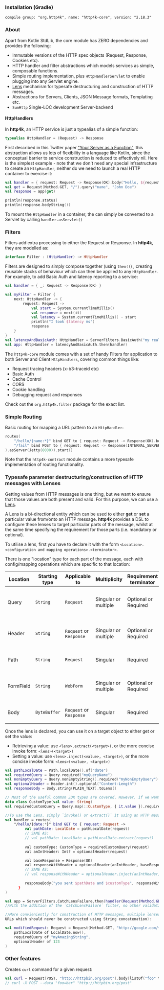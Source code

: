 ### Installation (Gradle)
```compile group: "org.http4k", name: "http4k-core", version: "2.18.3"```

### About
Apart from Kotlin StdLib, the core module has ZERO dependencies and provides the following:

- Immutable versions of the HTTP spec objects (Request, Response, Cookies etc).
- HTTP handler and filter abstractions which models services as simple, composable functions.
- Simple routing implementation, plus `HttpHandlerServlet` to enable plugging into any Servlet engine. 
- [Lens](https://www21.in.tum.de/teaching/fp/SS15/papers/17.pdf) mechanism for typesafe destructuring and construction of HTTP messages.
- Abstractions for Servers, Clients, JSON Message formats, Templating etc.
- `SunHttp` Single-LOC development Server-backend

#### HttpHandlers 
In **http4k**, an HTTP service is just a typealias of a simple function:
```kotlin
typealias HttpHandler = (Request) -> Response
```

First described in this Twitter paper ["Your Server as a Function"](https://monkey.org/~marius/funsrv.pdf), this abstraction allows us lots of 
flexibility in a language like Kotlin, since the conceptual barrier to service construction is reduced to effectively nil. Here is the simplest example - note that we don't need any special infrastructure to create an `HttpHandler`, neither do we 
need to launch a real HTTP container to exercise it:
```kotlin
val handler = { request: Request -> Response(OK).body("Hello, ${request.query("name")}!") }
val get = Request(Method.GET, "/").query("name", "John Doe")
val response = app(get)

println(response.status)
println(response.bodyString())
```

To mount the `HttpHandler` in a container, the can simply be converted to a Servlet by calling ```handler.asServlet()```

### Filters
Filters add extra processing to either the Request or Response. In **http4k**, they are modelled as:
```kotlin
interface Filter : (HttpHandler) -> HttpHandler
``` 

Filters are designed to simply compose together (using `then()`) , creating reusable stacks of behaviour which can then be applied to any `HttpHandler`. 
For example, to add Basic Auth and latency reporting to a service:
```kotlin
val handler = { _: Request -> Response(OK) }

val myFilter = Filter {
    next: HttpHandler -> {
        request: Request -> 
            val start = System.currentTimeMillis()
            val response = next(it)
            val latency = System.currentTimeMillis() - start
            println("I took $latency ms")
            response
    }
}
val latencyAndBasicAuth: HttpHandler = ServerFilters.BasicAuth("my realm", "user", "password").then(myFilter)
val app: HttpHandler = latencyAndBasicAuth.then(handler)
```

The `http4k-core` module comes with a set of handy Filters for application to both Server and Client `HttpHandlers`, covering common things like:

- Request tracing headers (x-b3-traceid etc)
- Basic Auth
- Cache Control
- CORS
- Cookie handling
- Debugging request and responses

Check out the `org.http4k.filter` package for the exact list.

### Simple Routing
Basic routing for mapping a URL pattern to an `HttpHandler`:
```kotlin
routes(
    "/hello/{name:*}" bind GET to { request: Request -> Response(OK).body("Hello, ${request.path("name")}!") },
    "/fail" bind POST to { request: Request -> Response(INTERNAL_SERVER_ERROR) }
).asServer(Jetty(8000)).start()
```

Note that the `http4k-contract` module contains a more typesafe implementation of routing functionality.

### Typesafe parameter destructuring/construction of HTTP messages with Lenses
Getting values from HTTP messages is one thing, but we want to ensure that those values are both present and valid. 
For this purpose, we can use a [Lens](https://www.schoolofhaskell.com/school/to-infinity-and-beyond/pick-of-the-week/basic-lensing). 

A Lens is a bi-directional entity which can be used to either **get** or **set** a particular value from/onto an HTTP message. **http4k** provides a DSL 
to configure these lenses to target particular parts of the message, whilst at the same time specifying the requirement for those parts (i.e. mandatory or optional). 

To utilise a lens, first you have to declare it with the form `<Location>.<configuration and mapping operations>.<terminator>`.

There is one "location" type for each part of the message, each with config/mapping operations which are specific to that location:

| Location  | Starting type | Applicable to           | Multiplicity         | Requirement terminator | Examples  |
------------|---------------|-------------------------|----------------------|------------------------|------------
| Query     | `String`      | `Request`               | Singular or multiple | Optional or Required   | `Query.optional("name")`<br/>`Query.required("name")`<br/>`Query.int().required("name")`<br/>`Query.localDate().multi.required("name")`<br/>`Query.map(::CustomType, { it.value }).required("name")` |
| Header    | `String`      | `Request` or `Response` | Singular or multiple | Optional or Required   | `Header.optional("name")`<br/>`Header.required("name")`<br/>`Header.int().required("name")`<br/>`Header.localDate().multi.required("name")`<br/>`Header.map(::CustomType, { it.value }).required("name")`|
| Path      | `String`      | `Request`               | Singular | Required   |  `Path.of("name")`<br/>`Path.int().of("name")`<br/>`Path.map(::CustomType, { it.value }).of("name")`|
| FormField | `String`      | `WebForm`               | Singular or multiple | Optional or Required   | `FormField.optional("name")`<br/>`FormField.required("name")`<br/>`FormField.int().required("name")`<br/>`FormField.localDate().multi.required("name")`<br/>`FormField.map(::CustomType, { it.value }).required("name")`|
| Body      | `ByteBuffer`  | `Request` or `Response` | Singular | Required   |  `Body.string(ContentType.TEXT_PLAIN).toLens()`<br/>`Body.json().toLens()`<br/>`Body.webForm(FormValidator.Strict, FormField.required("name")).toLens()` |

Once the lens is declared, you can use it on a target object to either get or set the value:

- Retrieving a value: use `<lens>.extract(<target>)`, or the more concise invoke form: `<lens>(<target>)`
- Setting a value: use `<lens>.inject(<value>, <target>)`, or the more concise invoke form: `<lens>(<value>, <target>)`

```kotlin
val pathLocalDate = Path.localDate().of("date")
val requiredQuery = Query.required("myQueryName")
val nonEmptyQuery = Query.nonEmptyString().required("myNonEmptyQuery")
val optionalHeader = Header.int().optional("Content-Length")
val responseBody = Body.string(PLAIN_TEXT).toLens()

// Most of the useful common JDK types are covered. However, if we want to use our own types, we can just use `map()`
data class CustomType(val value: String)
val requiredCustomQuery = Query.map(::CustomType, { it.value }).required("myCustomType")

//To use the Lens, simply `invoke() or extract()` it using an HTTP message to extract the value, or alternatively `invoke() or inject()` it with the value if we are modifying (via copy) the message:
val handler = routes(
    "/hello/{date:*}" bind GET to { request: Request -> 
         val pathDate: LocalDate = pathLocalDate(request) 
         // SAME AS: 
         // val pathDate: LocalDate = pathLocalDate.extract(request)
         
         val customType: CustomType = requiredCustomQuery(request)
         val anIntHeader: Int? = optionalHeader(request)

         val baseResponse = Response(OK)
         val responseWithHeader = optionalHeader(anIntHeader, baseResponse)
         // SAME AS:
         // val responseWithHeader = optionalHeader.inject(anIntHeader, baseResponse)
         
         responseBody("you sent $pathDate and $customType", responseWithHeader) 
      }
)

val app = ServerFilters.CatchLensFailure.then(handler(Request(Method.GET, "/hello/2000-01-01?myCustomType=someValue")))
//With the addition of the `CatchLensFailure` filter, no other validation is required when using Lenses, as **http4k** will handle invalid requests by returning a BAD_REQUEST (400) response.

//More convieniently for construction of HTTP messages, multiple lenses can be used at once to modify a message, which is useful for properly building both requests and responses in a typesafe way without resorting to string values (especially in 
URLs which should never be constructed using String concatenation):

val modifiedRequest: Request = Request(Method.GET, "http://google.com/{pathLocalDate}").with(
    pathLocalDate of LocalDate.now(),
    requiredQuery of "myAmazingString",
    optionalHeader of 123
)
```

### Other features
Creates `curl` command for a given request:

```kotlin
val curl = Request(POST, "http://httpbin.org/post").body(listOf("foo" to "bar").toBody()).toCurl()
// curl -X POST --data "foo=bar" "http://httpbin.org/post"
```

